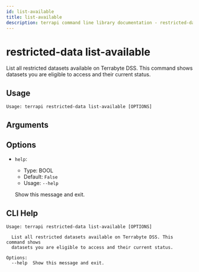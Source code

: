 ```yaml
---
id: list-available
title: list-available
description: terrapi command line library documentation - restricted-data subcommand
---
```


# restricted-data list-available

List all restricted datasets available on Terrabyte DSS.
This command shows datasets you are eligible to access and their current status.


## Usage

```
Usage: terrapi restricted-data list-available [OPTIONS]
```

## Arguments


## Options

* `help`:
    * Type: BOOL
    * Default: `False`
    * Usage: `--help`

    Show this message and exit.



## CLI Help

```
Usage: terrapi restricted-data list-available [OPTIONS]

  List all restricted datasets available on Terrabyte DSS. This command shows
  datasets you are eligible to access and their current status.

Options:
  --help  Show this message and exit.
```

